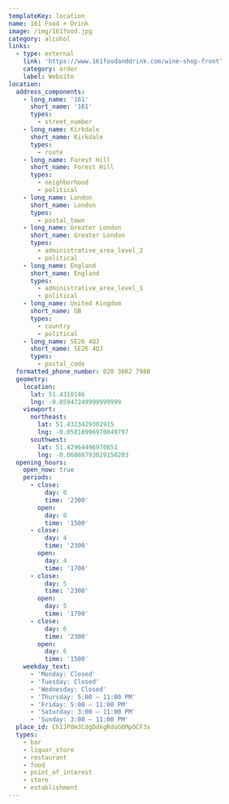 ```yaml
---
templateKey: location
name: 161 Food + Drink
image: /img/161food.jpg
category: alcohol
links:
  - type: external
    link: 'https://www.161foodanddrink.com/wine-shop-front'
    category: order
    label: Website
location:
  address_components:
    - long_name: '161'
      short_name: '161'
      types:
        - street_number
    - long_name: Kirkdale
      short_name: Kirkdale
      types:
        - route
    - long_name: Forest Hill
      short_name: Forest Hill
      types:
        - neighborhood
        - political
    - long_name: London
      short_name: London
      types:
        - postal_town
    - long_name: Greater London
      short_name: Greater London
      types:
        - administrative_area_level_2
        - political
    - long_name: England
      short_name: England
      types:
        - administrative_area_level_1
        - political
    - long_name: United Kingdom
      short_name: GB
      types:
        - country
        - political
    - long_name: SE26 4QJ
      short_name: SE26 4QJ
      types:
        - postal_code
  formatted_phone_number: 020 3602 7980
  geometry:
    location:
      lat: 51.4310146
      lng: -0.05947249999999999
    viewport:
      northeast:
        lat: 51.4323429302915
        lng: -0.05818996970849797
      southwest:
        lat: 51.42964496970851
        lng: -0.06088793029150203
  opening_hours:
    open_now: true
    periods:
      - close:
          day: 0
          time: '2300'
        open:
          day: 0
          time: '1500'
      - close:
          day: 4
          time: '2300'
        open:
          day: 4
          time: '1700'
      - close:
          day: 5
          time: '2300'
        open:
          day: 5
          time: '1700'
      - close:
          day: 6
          time: '2300'
        open:
          day: 6
          time: '1500'
    weekday_text:
      - 'Monday: Closed'
      - 'Tuesday: Closed'
      - 'Wednesday: Closed'
      - 'Thursday: 5:00 – 11:00 PM'
      - 'Friday: 5:00 – 11:00 PM'
      - 'Saturday: 3:00 – 11:00 PM'
      - 'Sunday: 3:00 – 11:00 PM'
  place_id: ChIJP0m3CdgDdkgRdoG6MpOCF3s
  types:
    - bar
    - liquor_store
    - restaurant
    - food
    - point_of_interest
    - store
    - establishment
---
```

